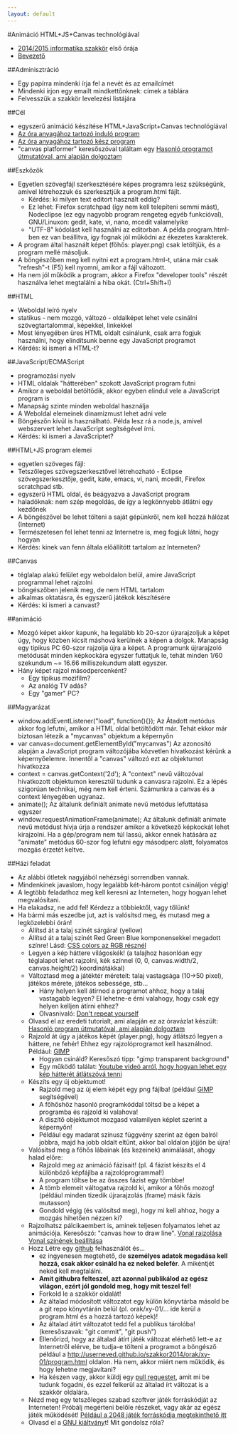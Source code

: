 ```yaml
---
layout: default
---
```

#Animáció HTML+JS+Canvas technológiával
 * [2014/2015 informatika szakkör](../../index.html) első órája
 * [Bevezető](bevezeto.html)

##Adminisztráció
 * Egy papírra mindenki írja fel a nevét és az emailcímét
 * Mindenki írjon egy emailt mindkettőnknek: címek a táblára
  * Felvesszük a szakkör levelezési listájára

##Cél
 * egyszerű animáció készítése HTML+JavaScript+Canvas technológiával
 * [Az óra anyagához tartozó induló program](start.html)
 * [Az óra anyagához tartozó kész program](program.html)
 * "canvas platformer" keresőszóval találtam egy [Hasonló programot útmutatóval, ami alapján dolgoztam](http://www.somethinghitme.com/2013/01/09/creating-a-canvas-platformer-tutorial-part-one/)

##Eszközök
 * Egyetlen szövegfájl szerkesztésére képes programra lesz szükségünk, amivel létrehozzuk és szerkesztjük a program.html fájlt.
   * Kérdés: ki milyen text editort használt eddig?
   * Ez lehet: Firefox scratchpad (így nem kell telepíteni semmi mást), Nodeclipse (ez egy nagyobb program rengeteg egyéb funkcióval), GNU/Linuxon: gedit, kate, vi, nano, mcedit valamelyike
   * "UTF-8" kódolást kell használni az editorban. A példa program.html-ben ez van beállítva, így fognak jól működni az ékezetes karakterek.
 * A program által használt képet (főhős: player.png) csak letöltjük, és a program mellé másoljuk.
 * A böngészőben meg kell nyitni ezt a program.html-t, utána már csak "refresh"-t (F5) kell nyomni, amikor a fájl változott.
 * Ha nem jól működik a program, akkor a Firefox "developer tools" részét használva lehet megtalálni a hiba okát. (Ctrl+Shift+I)

##HTML
 * Weboldal leíró nyelv
 * statikus - nem mozgó, változó - oldalképet lehet vele csinálni szövegtartalommal, képekkel, linkekkel
 * Most lényegében üres HTML oldalt csinálunk, csak arra fogjuk használni, hogy elindítsunk benne egy JavaScript programot
 * Kérdés: ki ismeri a HTML-t?

##JavaScript/ECMAScript
 * programozási nyelv
 * HTML oldalak "hátterében" szokott JavaScript program futni
 * Amikor a weboldal betöltődik, akkor egyben elindul vele a JavaScript program is
 * Manapság szinte minden weboldal használja
 * A Weboldal elemeinek dinamizmust lehet adni vele
 * Böngészőn kívül is használható. Példa lesz rá a node.js, amivel webszervert lehet JavaScript segítségével írni.
 * Kérdés: ki ismeri a JavaScriptet?

##HTML+JS program elemei
 * egyetlen szöveges fájl:
  * Tetszőleges szövegszerkesztővel létrehozható - Eclipse szövegszerkesztője, gedit, kate, emacs, vi, nani, mcedit, Firefox scratchpad stb.
  * egyszerű HTML oldal, és beágyazva a JavaScript program
  * haladóknak: nem szép megoldás, de így a legkönnyebb átlátni egy kezdőnek
  * A böngészővel be lehet tölteni a saját gépünkről, nem kell hozzá hálózat (Internet)
  * Természetesen fel lehet tenni az Internetre is, meg fogjuk látni, hogy hogyan
 * Kérdés: kinek van fenn általa előállítótt tartalom az Interneten?


##Canvas
 * téglalap alakú felület egy weboldalon belül, amire JavaScript programmal lehet rajzolni
 * böngészőben jelenik meg, de nem HTML tartalom
 * alkalmas oktatásra, és egyszerű játékok készítésére
 * Kérdés: ki ismeri a canvast?

##animáció
 * Mozgó képet akkor kapunk, ha legalább kb 20-szor újrarajzoljuk a képet úgy, hogy közben kicsit máshová kerülnek a képen a dolgok. Manapság egy tipikus PC 60-szor rajzolja újra a képet. A programunk újrarajzoló metódusát minden képkockára egyszer futtatjuk le, tehát minden 1/60 szekundum ~= 16.66 milliszekundum alatt egyszer.
 * Hány képet rajzol másodpercenként?
   * Egy tipikus mozifilm?
   * Az analóg TV adás?
   * Egy "gamer" PC?

##Magyarázat
 * window.addEventListener("load", function(){});
  Az Átadott metódus akkor fog lefutni, amikor a HTML oldal betöltődött már. Tehát ekkor már biztosan létezik a "mycanvas" objektum a képernyőn
 * var canvas=document.getElementById("mycanvas")
  Az azonosító alapján a JavaScript program változójába közvetlen hivatkozást kérünk a képernyőelemre. Innentől a "canvas" változó ezt az objektumot hivatkozza
 * context = canvas.getContext('2d');
  A "context" nevű változóval hivatkozott objektumon keresztül tudunk a canvasra rajzolni. Ez a lépés szigorúan technikai, még nem kell érteni. Számunkra a canvas és a context lényegében ugyanaz.
 * animate();
  Az általunk definiált animate nevű metódus lefuttatása egyszer
 * window.requestAnimationFrame(animate);
  Az általunk definiált animate nevű metódust hívja úrja a rendszer amikor a következő képkockát lehet kirajzolni. Ha a gép/program nem túl lassú, akkor ennek hatására az "animate" metódus 60-szor fog lefutni egy másodperc alatt, folyamatos mozgás érzetét keltve.

##Házi feladat
 * Az alábbi ötletek nagyjából nehézségi sorrendben vannak.
 * Mindenkinek javaslom, hogy legalább két-három pontot csináljon végig!
 * A legtöbb feladathoz meg kell keresni az Interneten, hogy hogyan lehet megvalósítani.
 * Ha elakadsz, ne add fel! Kérdezz a többiektől, vagy tőlünk!
 * Ha bármi más eszedbe jut, azt is valósítsd meg, és mutasd meg a legközelebbi órán!
   * Állítsd át a talaj színét sárgára! (yellow)
   * Állítsd át a talaj színét Red Green Blue komponensekkel megadott színre! Lásd: [CSS colors az RGB résznél](http://www.w3schools.com/cssref/css_colors_legal.asp)
   * Legyen a kép háttere világoskék! (a talajhoz hasonlóan egy téglalapot lehet rajzolni, kék színnel (0, 0, canvas.width/2, canvas.height/2) koordinátákkal)
   * Változtasd meg a játéktér méreteit: talaj vastagsága (10->50 pixel), játékos mérete, játékos sebessége, stb...
     * Hány helyen kell átírnod a programot ahhoz, hogy a talaj vastagabb legyen? El lehetne-e érni valahogy, hogy csak egy helyen kelljen átírni ehhez?
     * Olvasnivaló: [Don't repeat yourself](http://en.wikipedia.org/wiki/Don%27t_repeat_yourself)
   * Olvasd el az eredeti tutorialt, ami alapján ez az óravázlat készült: [Hasonló program útmutatóval, ami alapján dolgoztam](http://www.somethinghitme.com/2013/01/09/creating-a-canvas-platformer-tutorial-part-one/)
   * Rajzold át úgy a játékos képét (player.png), hogy átlátszó legyen a háttere, ne fehér! Ehhez egy rajzolóprogramot kell használnod. Például: [GIMP](http://www.gimp.org/)
     * Hogyan csináld? Keresőszó tipp: "gimp transparent background"
     * Egy működő találat: [Youtube videó arról, hogy hogyan lehet egy kép hátterét átlátszóvá tenni](https://www.youtube.com/watch?v=AC5vdKuwTp0)
   * Készíts egy új objektumot!
     * Rajzold meg az új elem képét egy png fájlba! (például [GIMP](http://www.gimp.org/) segítségével)
     * A főhőshöz hasonló programkóddal töltsd be a képet a programba és rajzold ki valahova!
     * A díszítő objektumot mozgasd valamilyen képlet szerint a képernyőn!
     * Például egy madarat színusz függvény szerint az égen balról jobbra, majd ha jobb oldalt eltűnt, akkor bal oldalon jöjjön be újra!
   * Valósítsd meg a főhős lábainak (és kezeinek) animálását, ahogy halad előre:
     * Rajzold meg az animáció fázisait! (pl. 4 fázist készíts el 4 különböző képfájlba a rajzolóprogrammal!)
     * A program töltse be az összes fázist egy tömbbe!
     * A tömb elemeit váltogatva rajzold ki, amikor a főhős mozog! (például minden tizedik újrarajzolás (frame) másik fázis mutasson)
     * Gondold végig (és valósítsd meg), hogy mi kell ahhoz, hogy a mozgás hihetően nézzen ki?
   * Rajzolhatsz pálcikaembert is, aminek teljesen folyamatos lehet az animációja. Keresőszó: "canvas how to draw line". [Vonal rajzolása](http://www.w3schools.com/tags/canvas_lineto.asp) [Vonal színének beállítása](http://www.w3schools.com/tags/canvas_strokestyle.asp)
   * Hozz Létre egy [github](https://github.com) felhasználót és...
     * ez ingyenesen megtehető, de **személyes adatok megadása kell hozzá, csak akkor csináld ha ez neked belefér**. A mikéntjét neked kell megtalálni.
     * **Amit githubra felteszel, azt azonnal publikálod az egész világon, ezért jól gondold meg, hogy mit teszel fel!**
     * Forkold le a szakkör oldalát!
     * Az általad módosított változatot egy külön könyvtárba másold be a git repo könyvtárán belül (pl. orak/xy-01/... ide kerül a program.html és a hozzá tartozó képek)!
     * Az általad átírt változatot tedd fel a publikus tárolóba! (keresőszavak: "git commit", "git push")
     * Ellenőrizd, hogy az általad átírt játék változat elérhető lett-e az Internetről elérve, be tudja-e tölteni a programot a böngésző például a http://userneved.github.io/szakkor2014/orak/xy-01/program.html oldalon. Ha nem, akkor miért nem működik, és hogy lehetne megjavítani?
     * Ha készen vagy, akkor küldj egy [pull requestet](https://help.github.com/articles/using-pull-requests), amit mi be tudunk fogadni, és ezzel felkerül az általad írt változat is a szakkör oldalára.
   * Nézd meg egy tetszőleges szabad szoftver játék forráskódját az Interneten! Próbálj megérteni belőle részeket, vagy akár az egész játék működését! [Például a 2048 játék forráskódja megtekinthető itt](https://github.com/gabrielecirulli/2048/)
   * Olvasd el a [GNU kiáltvány](http://gnu.hu/gnu-kialtvany.html)t! Mit gondolsz róla?



